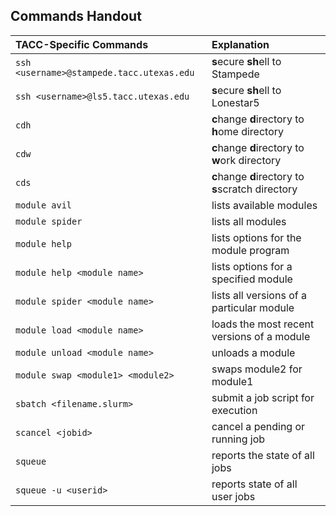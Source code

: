 ## Commands Handout

TACC-Specific Commands | Explanation
:---|:---
`ssh <username>@stampede.tacc.utexas.edu` | **s**ecure **sh**ell to Stampede
`ssh <username>@ls5.tacc.utexas.edu` | **s**ecure **sh**ell to Lonestar5
`cdh` | **c**hange **d**irectory to **h**ome directory
`cdw` | **c**hange **d**irectory to **w**ork directory
`cds` | **c**hange **d**irectory to **s**scratch directory
`module avil` | lists available modules
`module spider` | lists all modules
`module help` | lists options for the module program
`module help <module name>` | lists options for a specified module
`module spider <module name>` | lists all versions of a particular module
`module load <module name>` | loads the most recent versions of a module
`module unload <module name>` | unloads a module
`module swap <module1> <module2>` | swaps module2 for module1
`sbatch <filename.slurm>` | submit a job script for execution
`scancel <jobid>` | cancel a pending or running job
`squeue` | reports the state of all jobs 
`squeue -u <userid>` | reports state of all user jobs